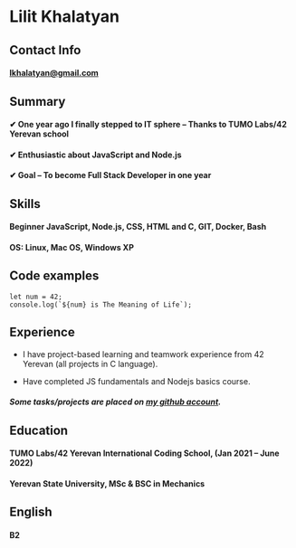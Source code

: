# Lilit Khalatyan

## Contact Info

#### lkhalatyan@gmail.com

## Summary

#### ✔ One year ago I finally stepped to IT sphere – Thanks to TUMO Labs/42 Yerevan school

#### ✔ Enthusiastic about JavaScript and Node.js

#### ✔ Goal – To become Full Stack Developer in one year

## Skills

#### Beginner JavaScript, Node.js, CSS, HTML and C, GIT, Docker, Bash

#### OS: Linux, Mac OS, Windows XP

## Code examples

```
let num = 42;
console.log(`${num} is The Meaning of Life`);
```

## Experience

- I have project-based learning and teamwork experience from 42 Yerevan (all projects in C language).

- Have completed JS fundamentals and Nodejs basics course.

##### Some tasks/projects are placed on [my github account](https://github.com/LilitKhalatyan/).

## Education

#### TUMO Labs/42 Yerevan International Coding School, (Jan 2021 – June 2022)

#### Yerevan State University, MSc & BSC in Mechanics

## English

#### B2
